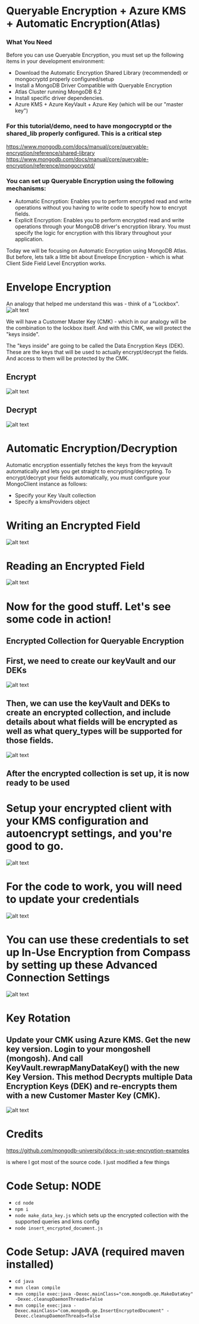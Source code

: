 # Queryable Encryption + Azure KMS + Automatic Encryption(Atlas)

### What You Need
Before you can use Queryable Encryption, you must set up the following items in your development environment:

- Download the Automatic Encryption Shared Library (recommended) or mongocryptd properly configured/setup
- Install a MongoDB Driver Compatible with Queryable Encryption
- Atlas Cluster running MongoDB 6.2
- Install specific driver dependencies.
- Azure KMS + Azure KeyVault + Azure Key (which will be our "master key")

### For this tutorial/demo, need to have mongocryptd or the shared_lib properly configured. This is a critical step
https://www.mongodb.com/docs/manual/core/queryable-encryption/reference/shared-library
https://www.mongodb.com/docs/manual/core/queryable-encryption/reference/mongocryptd/

### You can set up Queryable Encryption using the following mechanisms:
- Automatic Encryption: Enables you to perform encrypted read and write operations without you having to write code to specify how to encrypt fields.
- Explicit Encryption: Enables you to perform encrypted read and write operations through your MongoDB driver's encryption library. You must specify the logic for encryption with this library throughout your application.

Today we will be focusing on Automatic Encryption using MongoDB Atlas. But before, lets talk a little bit about Envelope Encryption - which is what Client Side Field Level Encryption works.

# Envelope Encryption
An analogy that helped me understand this was - think of a "Lockbox".
![alt text](https://ae01.alicdn.com/kf/H9e2485b079db4fe2abe2d8b5a7884a7bO/Key-Lock-Box-Combination-Lockbox-with-Code-for-House-Key-Storage-Combo-Door-Locker.jpg_.webp "Title")

We will have a Customer Master Key (CMK) - which in our analogy will be the combination to the lockbox itself.
And with this CMK, we will protect the "keys inside".

The "keys inside" are going to be called the Data Encryption Keys (DEK). These are the keys that will be used to actually encrypt/decrypt the fields. And access to them will be protected by the CMK.

## Encrypt
![alt text](https://rockelitix-ituwr.mongodbstitch.com/imageedit_4_9354567901.png "Title")

## Decrypt
![alt text](https://rockelitix-ituwr.mongodbstitch.com/imageedit_5_5000319473.png "Title")



# Automatic Encryption/Decryption
Automatic encryption essentially fetches the keys from the keyvault automatically and lets you get straight to encrypting/decrypting.
To encrypt/decrypt your fields automatically, you must configure your MongoClient instance as follows:
- Specify your Key Vault collection
- Specify a kmsProviders object

# Writing an Encrypted Field
![alt text](https://www.mongodb.com/docs/manual/images/CSFLE_Write_Encrypted_Data.png "Title")

# Reading an Encrypted Field
![alt text](https://www.mongodb.com/docs/manual/images/CSFLE_Read_Encrypted_Data.png "Title")

# Now for the good stuff. Let's see some code in action!

## Encrypted Collection for Queryable Encryption
## First, we need to create our keyVault and our DEKs
![alt text](https://rockelitix-ituwr.mongodbstitch.com/step0-qe.png "Title")
## Then, we can use the keyVault and DEKs to create an encrypted collection, and include details about what fields will be encrypted as well as what query_types will be supported for those fields.
![alt text](https://rockelitix-ituwr.mongodbstitch.com/step1-qe.png "Title")

## After the encrypted collection is set up, it is now ready to be used

# Setup your encrypted client with your KMS configuration and autoencrypt settings, and you're good to go.
![alt text](https://rockelitix-ituwr.mongodbstitch.com/cryptoclient.png "Title")

# For the code to work, you will need to update your credentials
![alt text](https://rockelitix-ituwr.mongodbstitch.com/azure.png "Title")

# You can use these credentials to set up In-Use Encryption from Compass by setting up these Advanced Connection Settings

![alt text](https://rockelitix-ituwr.mongodbstitch.com/azure.png "Title")

# Key Rotation
## Update your CMK using Azure KMS. Get the new key version. Login to your mongoshell (mongosh). And call KeyVault.rewrapManyDataKey() with the new Key Version. This method Decrypts multiple Data Encryption Keys (DEK) and re-encrypts them with a new Customer Master Key (CMK).
![alt text](https://rockelitix-ituwr.mongodbstitch.com/keyrotate.png "Title")

# Credits
https://github.com/mongodb-university/docs-in-use-encryption-examples

is where I got most of the source code. I just modified a few things

# Code Setup: NODE
- ` cd node `
- `npm i`
- `node make_data_key.js` which sets up the encrypted collection with the supported queries and kms config
- `node insert_encrypted_document.js`

# Code Setup: JAVA (required maven installed)
- `cd java`
- `mvn clean compile`
- `mvn compile exec:java -Dexec.mainClass="com.mongodb.qe.MakeDataKey" -Dexec.cleanupDaemonThreads=false`
- `mvn compile exec:java -Dexec.mainClass="com.mongodb.qe.InsertEncryptedDocument" -Dexec.cleanupDaemonThreads=false`
